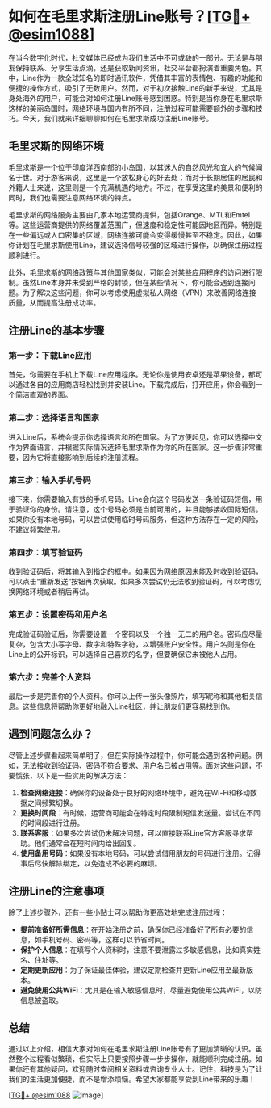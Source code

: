 # 如何在毛里求斯注册Line账号？[[TG💪+ @esim1088](https://t.me/s/esim1088)]

在当今数字化时代，社交媒体已经成为我们生活中不可或缺的一部分。无论是与朋友保持联系、分享生活点滴，还是获取新闻资讯，社交平台都扮演着重要角色。其中，Line作为一款全球知名的即时通讯软件，凭借其丰富的表情包、有趣的功能和便捷的操作方式，吸引了无数用户。然而，对于初次接触Line的新手来说，尤其是身处海外的用户，可能会对如何注册Line账号感到困惑。特别是当你身在毛里求斯这样的美丽岛国时，网络环境与国内有所不同，注册过程可能需要额外的步骤和技巧。今天，我们就来详细聊聊如何在毛里求斯成功注册Line账号。

## 毛里求斯的网络环境

毛里求斯是一个位于印度洋西南部的小岛国，以其迷人的自然风光和宜人的气候闻名于世。对于游客来说，这里是一个放松身心的好去处；而对于长期居住的居民和外籍人士来说，这里则是一个充满机遇的地方。不过，在享受这里的美景和便利的同时，我们也需要注意网络环境的特点。

毛里求斯的网络服务主要由几家本地运营商提供，包括Orange、MTL和Emtel等。这些运营商提供的网络覆盖范围广，但速度和稳定性可能因地区而异。特别是在一些偏远或人口密集的区域，网络连接可能会变得缓慢甚至不稳定。因此，如果你计划在毛里求斯使用Line，建议选择信号较强的区域进行操作，以确保注册过程顺利进行。

此外，毛里求斯的网络政策与其他国家类似，可能会对某些应用程序的访问进行限制。虽然Line本身并未受到严格的封锁，但在某些情况下，你可能会遇到连接问题。为了解决这些问题，你可以考虑使用虚拟私人网络（VPN）来改善网络连接质量，从而提高注册成功率。

## 注册Line的基本步骤

### 第一步：下载Line应用

首先，你需要在手机上下载Line应用程序。无论你是使用安卓还是苹果设备，都可以通过各自的应用商店轻松找到并安装Line。下载完成后，打开应用，你会看到一个简洁直观的界面。

### 第二步：选择语言和国家

进入Line后，系统会提示你选择语言和所在国家。为了方便起见，你可以选择中文作为界面语言，并根据实际情况选择毛里求斯作为你的所在国家。这一步骤非常重要，因为它将直接影响到后续的注册流程。

### 第三步：输入手机号码

接下来，你需要输入有效的手机号码。Line会向这个号码发送一条验证码短信，用于验证你的身份。请注意，这个号码必须是当前可用的，并且能够接收国际短信。如果你没有本地号码，可以尝试使用临时号码服务，但这种方法存在一定的风险，不建议频繁使用。

### 第四步：填写验证码

收到验证码后，将其输入到指定的框中。如果因为网络原因未能及时收到验证码，可以点击“重新发送”按钮再次获取。如果多次尝试仍无法收到验证码，可以考虑切换网络环境或者稍后再试。

### 第五步：设置密码和用户名

完成验证码验证后，你需要设置一个密码以及一个独一无二的用户名。密码应尽量复杂，包含大小写字母、数字和特殊字符，以增强账户安全性。用户名则是你在Line上的公开标识，可以选择自己喜欢的名字，但要确保它未被他人占用。

### 第六步：完善个人资料

最后一步是完善你的个人资料。你可以上传一张头像照片，填写昵称和其他相关信息。这些信息将帮助你更好地融入Line社区，并让朋友们更容易找到你。

## 遇到问题怎么办？

尽管上述步骤看起来简单明了，但在实际操作过程中，你可能会遇到各种问题。例如，无法接收到验证码、密码不符合要求、用户名已被占用等。面对这些问题，不要慌张，以下是一些实用的解决方法：

1. **检查网络连接**：确保你的设备处于良好的网络环境中，避免在Wi-Fi和移动数据之间频繁切换。
2. **更换时间段**：有时候，运营商可能会在特定时段限制短信发送量。尝试在不同的时间段进行注册。
3. **联系客服**：如果多次尝试仍未解决问题，可以直接联系Line官方客服寻求帮助。他们通常会在短时间内给出回复。
4. **使用备用号码**：如果没有本地号码，可以尝试借用朋友的号码进行注册。记得事后尽快解除绑定，以免造成不必要的麻烦。

## 注册Line的注意事项

除了上述步骤外，还有一些小贴士可以帮助你更高效地完成注册过程：

- **提前准备好所需信息**：在开始注册之前，确保你已经准备好了所有必要的信息，如手机号码、密码等，这样可以节省时间。
- **保护个人信息**：在填写个人资料时，注意不要泄露过多敏感信息，比如真实姓名、住址等。
- **定期更新应用**：为了保证最佳体验，建议定期检查并更新Line应用至最新版本。
- **避免使用公共WiFi**：尤其是在输入敏感信息时，尽量避免使用公共WiFi，以防信息被盗取。

## 总结

通过以上介绍，相信大家对如何在毛里求斯注册Line账号有了更加清晰的认识。虽然整个过程看似繁琐，但实际上只要按照步骤一步步操作，就能顺利完成注册。如果你还有其他疑问，欢迎随时查阅相关资料或咨询专业人士。记住，科技是为了让我们的生活更加便捷，而不是增添烦恼。希望大家都能享受到Line带来的乐趣！

[[TG💪+ @esim1088](https://t.me/s/esim1088) ![Image](https://i.postimg.cc/4NQfJmqS/Snipaste-2025-05-13-00-14-12.png)]